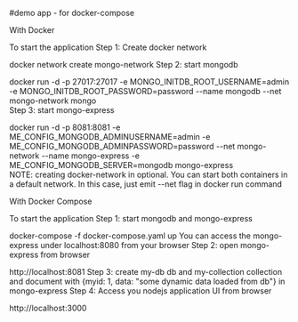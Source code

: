 #demo app - for docker-compose 

With Docker

To start the application
Step 1: Create docker network

docker network create mongo-network 
Step 2: start mongodb

docker run -d -p 27017:27017 -e MONGO_INITDB_ROOT_USERNAME=admin -e MONGO_INITDB_ROOT_PASSWORD=password --name mongodb --net mongo-network mongo    
Step 3: start mongo-express

docker run -d -p 8081:8081 -e ME_CONFIG_MONGODB_ADMINUSERNAME=admin -e ME_CONFIG_MONGODB_ADMINPASSWORD=password --net mongo-network --name mongo-express -e ME_CONFIG_MONGODB_SERVER=mongodb mongo-express   
NOTE: creating docker-network in optional. You can start both containers in a default network. In this case, just emit --net flag in docker run command

With Docker Compose

To start the application
Step 1: start mongodb and mongo-express

docker-compose -f docker-compose.yaml up
You can access the mongo-express under localhost:8080 from your browser
Step 2: open mongo-express from browser

http://localhost:8081
Step 3: create my-db db and my-collection collection and document with {myid: 1, data: "some dynamic data loaded from db"} in mongo-express
Step 4: Access you nodejs application UI from browser

http://localhost:3000
